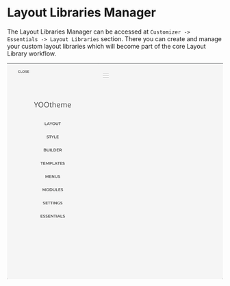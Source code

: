 # Layout Libraries Manager

The Layout Libraries Manager can be accessed at `Customizer -> Essentials -> Layout Libraries` section. There you can create and manage your custom layout libraries which will become part of the core Layout Library workflow.

![Layout Libraries Manager](./assets/libraries-manager.gif)
